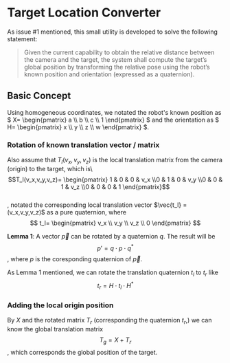# Target Location Converter

As issue #1 mentioned, this small utility is developed to solve the following statement:

> Given the current capability to obtain the relative distance between the camera and the target, the system shall compute the target’s global position by transforming the relative pose using the robot’s known position and orientation (expressed as a quaternion).

## Basic Concept

Using homogeneous coordinates, we notated the robot's known position as $`
X= \begin{pmatrix}
a \\
b \\
c \\
1
\end{pmatrix}
`$
and the orientation as $`
H= \begin{pmatrix}
x \\
y \\
z \\
w
\end{pmatrix}
`$. 

### Rotation of known translation vector / matrix
Also assume that $`T_l(v_x,v_y,v_z)`$ is the local translation matrix from the camera (origin) to the target, which is\ 
$$T_l(v_x,v_y,v_z)= \begin{pmatrix} 1 & 0 & 0 & v_x \\0 & 1 & 0 & v_y \\0 & 0 & 1 & v_z \\0 & 0 & 0 & 1 \end{pmatrix}$$\
, notated the corresponding local translation vector $\vec{t_l} = (v_x,v_y,v_z)$ as a pure quaternion, where
$$
t_l=
\begin{pmatrix}
v_x \\
v_y \\
v_z \\
0
\end{pmatrix}
$$

**Lemma 1**: A vector $\vec{p}$ can be rotated by a quaternion $q$. The result will be
$$
p'= q \cdot p \cdot q^*
$$
, where $p$ is the coresponding quaternion of $\vec{p}$.

As Lemma 1 mentioned, we can rotate the translation quaternion $t_l$ to $t_r$ like
$$
t_r=H \cdot t_l \cdot H^* 
$$

### Adding the local origin position

By $X$ and the rotated matrix $T_r$ (corresponding the quaternion $t_r$,) we can know the global translation matrix
$$
T_g = X + T_r
$$
, which corresponds the global position of the target.